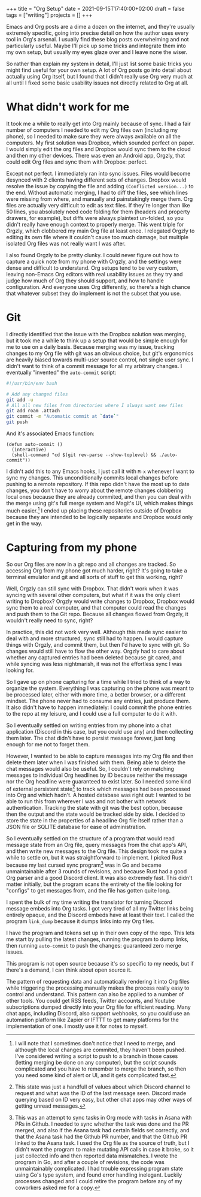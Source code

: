 +++
title = "Org Setup"
date = 2021-09-15T17:40:00+02:00
draft = false
tags = ["writing"]
projects = []
+++

Emacs and Org posts are a dime a dozen on the internet, and they're usually
extremely specific, going into precise detail on how the author uses every tool
in Org's arsenal. I usually find these blog posts overwhelming and not
particularly useful. Maybe I'll pick up some tricks and integrate them into my
own setup, but usually my eyes glaze over and I leave none the wiser.

So rather than explain my system in detail, I'll just list some basic tricks you
might find useful for your own setup. A lot of Org posts go into detail about
actually using Org itself, but I found that I didn't really use Org very much
at all until I fixed some basic usability issues not directly related to Org at
all.

# What didn't work for me

It took me a while to really get into Org mainly because of sync. I had a fair
number of computers I needed to edit my Org files own (including my phone), so I
needed to make sure they were always available on all the computers. My first
solution was Dropbox, which sounded perfect on paper. I would simply edit the
org files and Dropbox would sync them to the cloud and then my other devices.
There was even an Android app, Orgzly, that could edit Org files and sync them
with Dropbox: perfect.

Except not perfect. I immediately ran into sync issues. Files would become
desynced with 2 clients having different sets of changes. Dropbox would resolve
the issue by copying the file and adding `(Conflicted version...)` to the end.
Without automatic merging, I had to diff the files, see which lines were missing
from where, and manually and painstakingly merge them. Org files are actually
very difficult to edit as text files. If they're longer than like 50 lines, you
absolutely need code folding for them (headers and property drawers, for
example), but diffs were always plaintext un-folded, so you didn't really have
enough context to properly merge. This went triple for Orgzly, which clobbered
my main Org file at least once. I relegated Orgzly to editing its own file
where it couldn't cause too much damage, but multiple isolated Org files was not
really want I was after.

I also found Orgzly to be pretty clunky. I could never figure out how
to capture a quick note from my phone with Orgzly, and the settings were dense
and difficult to understand. Org setups tend to be very custom, leaving
non-Emacs Org editors with real usability issues as they try and judge how much
of Org they should support, and how to handle configuration. And everyone uses
Org differently, so there's a high chance that whatever subset they do implement
is not the subset that you use.

# Git

I directly identified that the issue with the Dropbox solution was merging, but
it took me a while to think up a setup that would be simple enough for me to
use on a daily basis. Because merging was my issue, tracking changes to my Org
file with git was an obvious choice, but git's ergonomics are heavily biased
towards multi-user source control, not single user sync. I didn't want to think
of a commit message for all my arbitrary changes. I eventually "invented" the
`auto-commit` script:

```sh
#!/usr/bin/env bash

# Add any changed files
git add -u
# All all new files from directories where I always want new files
git add roam .attach
git commit -m "Automatic commit at `date`"
git push
```

And it's associated Emacs function:

```elisp
(defun auto-commit ()
  (interactive)
  (shell-command "cd $(git rev-parse --show-toplevel) && ./auto-commit"))
```

I didn't add this to any Emacs hooks, I just call it with `M-x` whenever I want
to sync my changes. This unconditionally commits local changes before pushing to
a remote repository. If this repo didn't have the most up to date changes, you
don't have to worry about the remote changes clobbering local ones because they
are already commited, and then you can deal with the merge using git's full
merge system and Magit's UI, which makes things much easier.[^2] I ended up placing
these repositories outside of Dropbox because they are intended to be logically
separate and Dropbox would only get in the way.

# Capturing from my phone

So our Org files are now in a git repo and all changes are tracked. So accessing
Org from my phone got much harder, right? It's going to take a terminal emulator
and git and all sorts of stuff to get this working, right?

Well, Orgzly can still sync with Dropbox. That didn't work when it was syncing
with several other computers, but what if it was the only client writing to
Dropbox? Orgzly would write changes to Dropbox, Dropbox would sync them to a
real computer, and that computer could read the changes and push them to the Git
repo. Because all changes flowed from Orgzly, it wouldn't really need to sync,
right?

In practice, this did not work very well. Although this made sync easier to deal
with and more structured, sync still had to happen. I would capture things with
Orgzly, and commit them, but then I'd have to sync with git. So changes would
still have to flow the other way. Orgzly had to care about whether any captured
entries had been deleted because git cared, and while syncing was less
nightmarish, it was not the effortless sync I was looking for.

So I gave up on phone capturing for a time while I tried to think of a way to
organize the system. Everything I was capturing on the phone was meant to be
processed later, either with more time, a better browser, or a different
mindset. The phone never had to consume any entries, just produce them. It also
didn't have to happen immediately: I could commit the phone entries to the repo
at my leisure, and I could use a full computer to do it with.

So I eventually settled on writing entries from my phone into a chat application
(Discord in this case, but you could use any) and then collecting them later.
The chat didn't have to persist message forever, just long enough for me not to
forget them.

However, I wanted to be able to capture messages into my Org file and then
delete them later when I was finished with them. Being able to delete the chat messages
would also be useful. So, I couldn't rely on matching messages to individual Org
headlines by ID because neither the message nor the Org headline were guaranteed to
exist later. So I needed some kind of external persistent state[^3] to track which
messages had been processed into Org and which hadn't. A hosted database was
right out: I wanted to be able to run this from wherever I was and not bother
with network authentication. Tracking the state with git was the best option,
because then the output and the state would be tracked side by side. I
decided to store the state in the properties of a headline Org file itself
rather than a JSON file or SQLITE database for ease of administration.

So I eventually settled on the structure of a program that would read message
state from an Org file, query messages from the chat app's API, and then write
new messages to the Org file. This design took me quite a while to settle on,
but it was straightforward to implement. I picked Rust because my last cursed
sync program[^1] was in Go and became unmaintainable after 3 rounds of revisions,
and because Rust had a good Org parser and a good Discord client. It was also
extremely fast. This didn't matter initially, but the program scans the entirety
of the file looking for "configs" to get messages from, and the file has gotten
quite long.

I spent the bulk of my time writing the translator for turning Discord message
embeds into Org tasks. I got very tired of all my Twitter links being entirely
opaque, and the Discord embeds have at least their text. I called the program
`link_dump` because it dumps links into my Org files.

I have the program and tokens set up in their own copy of the repo. This lets me
start by pulling the latest changes, running the program to dump links, then
running `auto-commit` to push the changes: guaranteed zero merge issues.

This program is not open source because it's so specific to my needs, but if
there's a demand, I can think about open source it.

The pattern of requesting data and automatically rendering it into Org files
while triggering the processing manually makes the process really easy to
control and understand. This pattern can also be applied to a number of other
tools. You could get RSS feeds, Twitter accounts, and Youtube subscriptions
dumped directly into your Org file for efficient reading. Many chat apps,
including Discord, also support webhooks, so you could use an automation
platform like Zapier or IFTTT to get many platforms for the implementation of
one. I mostly use it for notes to myself.

[^1]:
    This was an attempt to sync tasks in Org mode with tasks in Asana with PRs
    in Github. I needed to sync whether the task was done and the PR merged, and
    also if the Asana task had certain fields set correctly, and that the Asana
    task had the Github PR number, and that the Github PR linked to the Asana
    task. I used the Org file as the source of truth, but I didn't want the
    program to make mutating API calls in case it broke, so it just collected
    info and then reported data mismatches. I wrote the program in Go, and after
    a couple of revisions, the code was unmaintainably complicated. I had
    trouble expressing program state using Go's type system, and found error
    handling inelegant. Luckily processes changed and I could retire the
    program before any of my coworkers asked me for a copy.

[^2]:
    I will note that I sometimes don't notice that I need to merge, and
    although the local changes are commited, they haven't been pushed. I've
    considered writing a script to push to a branch in those cases (letting
    merging be done on any computer), but the script sounds complicated and you
    have to remember to merge the branch, so then you need some kind of alert or
    UI, and it gets complicated fast.

[^3]:
    This state was just a handfull of values about which Discord channel to
    request and what was the ID of the last message seen. Discord made querying
    based on ID very easy, but other chat apps may other ways of getting unread
    messages.
